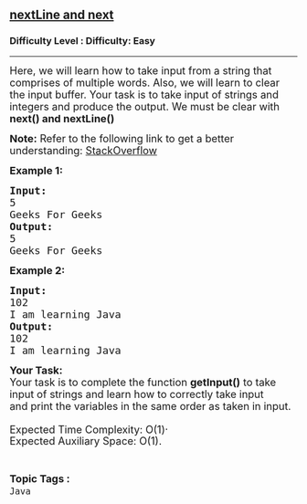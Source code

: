 <h2><a href="https://www.geeksforgeeks.org/problems/nextline-and-next/1?page=1&category=Java&difficulty=Easy&status=unsolved&sortBy=submissions">nextLine and next</a></h2><h3>Difficulty Level : Difficulty: Easy</h3><hr><div class="problems_problem_content__Xm_eO"><p><span style="font-size: 18px;">Here, we will learn how to take input from a string that comprises of multiple words. Also, we will learn to clear the input buffer. Your task is to take input of strings and integers and produce the output. We must be clear with <strong>next() and nextLine()</strong></span></p>
<p><span style="font-size: 18px;"><strong>Note:</strong> Refer to the following link to get a better understanding: <a href="https://stackoverflow.com/questions/4058912/scanner-doesnt-read-whole-sentence">StackOverflow</a></span></p>
<p><strong style="font-size: 18px; font-family: -apple-system, BlinkMacSystemFont, 'Segoe UI', Roboto, Oxygen, Ubuntu, Cantarell, 'Open Sans', 'Helvetica Neue', sans-serif;">Example 1:</strong></p>
<pre><span style="font-size: 18px;"><strong>Input:</strong><br>5<br>Geeks For Geeks<br></span><span style="font-size: 18px;"><strong>Output:</strong><br>5<br>Geeks For Geeks</span></pre>
<p><strong style="font-size: 18px; font-family: -apple-system, BlinkMacSystemFont, 'Segoe UI', Roboto, Oxygen, Ubuntu, Cantarell, 'Open Sans', 'Helvetica Neue', sans-serif;">Example 2:</strong></p>
<pre><span style="font-size: 18px;"><strong>Input:</strong><br>102<br>I am learning Java<br></span><span style="font-size: 18px;"><strong>Output:</strong><br>102<br>I am learning Java</span></pre>
<p><span style="font-size: 18px;"><strong>Your Task:</strong><br>Your task is to complete the function&nbsp;<strong>getInput()</strong>&nbsp;to take input of strings and learn how to correctly take input and&nbsp;</span><span style="font-size: 18px; font-family: -apple-system, BlinkMacSystemFont, 'Segoe UI', Roboto, Oxygen, Ubuntu, Cantarell, 'Open Sans', 'Helvetica Neue', sans-serif;">print the variables in the same order as taken in input</span><span style="font-size: 18px; font-family: -apple-system, BlinkMacSystemFont, 'Segoe UI', Roboto, Oxygen, Ubuntu, Cantarell, 'Open Sans', 'Helvetica Neue', sans-serif;">.</span></p>
<p><span style="font-size: 18px;">Expected Time Complexity: O(1</span><span style="font-size: 18px; font-family: -apple-system, BlinkMacSystemFont, 'Segoe UI', Roboto, Oxygen, Ubuntu, Cantarell, 'Open Sans', 'Helvetica Neue', sans-serif;">)</span><span style="vertical-align: super; font-size: 18px; font-family: -apple-system, BlinkMacSystemFont, 'Segoe UI', Roboto, Oxygen, Ubuntu, Cantarell, 'Open Sans', 'Helvetica Neue', sans-serif;">.<br></span><span style="font-size: 18px;">Expected Auxiliary Space: O(1).</span></p></div><br><p><span style=font-size:18px><strong>Topic Tags : </strong><br><code>Java</code>&nbsp;
